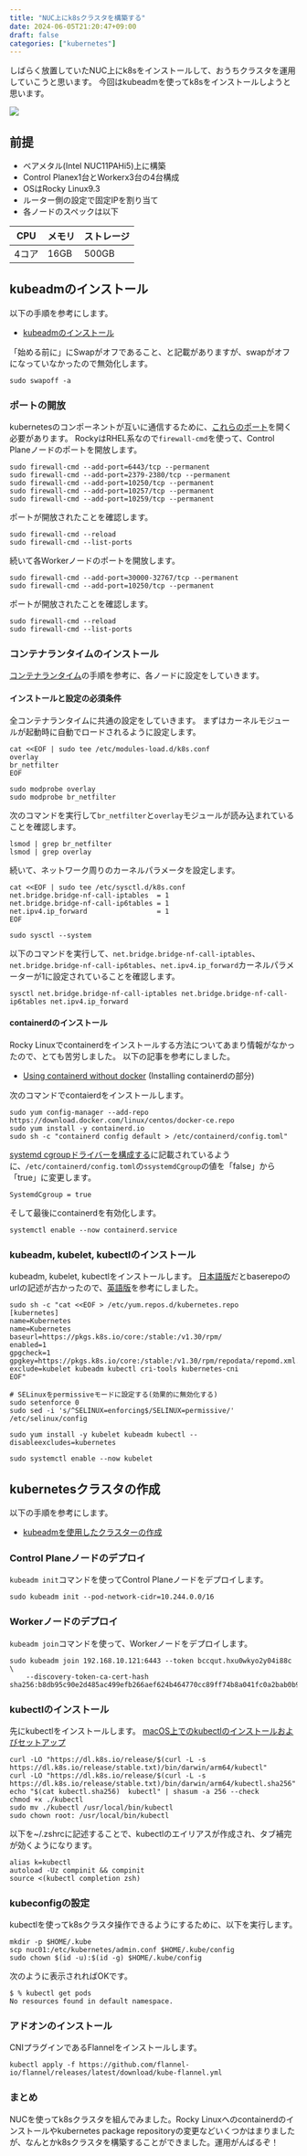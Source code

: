 ```yaml
---
title: "NUC上にk8sクラスタを構築する"
date: 2024-06-05T21:20:47+09:00
draft: false
categories: ["kubernetes"]
---
```


しばらく放置していたNUC上にk8sをインストールして、おうちクラスタを運用していこうと思います。
今回はkubeadmを使ってk8sをインストールしようと思います。

![](/images/nuc-k8s/nuc.jpg)

## 前提

- ベアメタル(Intel NUC11PAHi5)上に構築
- Control Planex1台とWorkerx3台の4台構成
- OSはRocky Linux9.3
- ルーター側の設定で固定IPを割り当て
- 各ノードのスペックは以下

| CPU   | メモリ | ストレージ |
|-------|--------|------------|
| 4コア | 16GB   | 500GB      |

## kubeadmのインストール

以下の手順を参考にします。
- [kubeadmのインストール](https://kubernetes.io/ja/docs/setup/production-environment/tools/kubeadm/install-kubeadm/)

「始める前に」にSwapがオフであること、と記載がありますが、swapがオフになっていなかったので無効化します。

```console
sudo swapoff -a
```

### ポートの開放

kubernetesのコンポーネントが互いに通信するために、[これらのポート](https://kubernetes.io/docs/reference/networking/ports-and-protocols/)を開く必要があります。
RockyはRHEL系なので`firewall-cmd`を使って、Control Planeノードのポートを開放します。

```console
sudo firewall-cmd --add-port=6443/tcp --permanent
sudo firewall-cmd --add-port=2379-2380/tcp --permanent
sudo firewall-cmd --add-port=10250/tcp --permanent
sudo firewall-cmd --add-port=10257/tcp --permanent
sudo firewall-cmd --add-port=10259/tcp --permanent
```

ポートが開放されたことを確認します。

```console
sudo firewall-cmd --reload
sudo firewall-cmd --list-ports
```

続いて各Workerノードのポートを開放します。

```coonsole
sudo firewall-cmd --add-port=30000-32767/tcp --permanent
sudo firewall-cmd --add-port=10250/tcp --permanent
```

ポートが開放されたことを確認します。

```console
sudo firewall-cmd --reload
sudo firewall-cmd --list-ports
```
### コンテナランタイムのインストール

[コンテナランタイム](https://kubernetes.io/ja/docs/setup/production-environment/container-runtimes/)の手順を参考に、各ノードに設定をしていきます。

#### インストールと設定の必須条件

全コンテナランタイムに共通の設定をしていきます。
まずはカーネルモジュールが起動時に自動でロードされるように設定します。

```console
cat <<EOF | sudo tee /etc/modules-load.d/k8s.conf
overlay
br_netfilter
EOF

sudo modprobe overlay
sudo modprobe br_netfilter
```

次のコマンドを実行して`br_netfilter`と`overlay`モジュールが読み込まれていることを確認します。

```console
lsmod | grep br_netfilter
lsmod | grep overlay
```

続いて、ネットワーク周りのカーネルパラメータを設定します。

```console
cat <<EOF | sudo tee /etc/sysctl.d/k8s.conf
net.bridge.bridge-nf-call-iptables  = 1
net.bridge.bridge-nf-call-ip6tables = 1
net.ipv4.ip_forward                 = 1
EOF

sudo sysctl --system
```

以下のコマンドを実行して、`net.bridge.bridge-nf-call-iptables`、`net.bridge.bridge-nf-call-ip6tables`、`net.ipv4.ip_forward`カーネルパラメーターが1に設定されていることを確認します。

```console
sysctl net.bridge.bridge-nf-call-iptables net.bridge.bridge-nf-call-ip6tables net.ipv4.ip_forward
```

#### containerdのインストール

Rocky Linuxでcontainerdをインストールする方法についてあまり情報がなかったので、とても苦労しました。
以下の記事を参考にしました。
- [Using containerd without docker](https://medium.com/@DannielWhatever/using-containerd-without-docker-9d08332781b4) (Installing containerdの部分)

次のコマンドでcontaierdをインストールします。

```console
sudo yum config-manager --add-repo https://download.docker.com/linux/centos/docker-ce.repo
sudo yum install -y containerd.io
sudo sh -c "containerd config default > /etc/containerd/config.toml"
```

[systemd cgroupドライバーを構成する](https://kubernetes.io/ja/docs/setup/production-environment/container-runtimes/#systemd-cgroup%E3%83%89%E3%83%A9%E3%82%A4%E3%83%90%E3%83%BC%E3%82%92%E6%A7%8B%E6%88%90%E3%81%99%E3%82%8B)に記載されているように、`/etc/containerd/config.toml`の`ssystemdCgroup`の値を「false」から「true」に変更します。

```console
SystemdCgroup = true
```

そして最後にcontainerdを有効化します。

```console
systemctl enable --now containerd.service
```

### kubeadm, kubelet, kubectlのインストール

kubeadm, kubelet, kubectlをインストールします。
[日本語版](https://kubernetes.io/ja/docs/setup/production-environment/tools/kubeadm/install-kubeadm/#kubeadm-kubelet-kubectl%E3%81%AE%E3%82%A4%E3%83%B3%E3%82%B9%E3%83%88%E3%83%BC%E3%83%AB)だとbaserepoのurlの記述が古かったので、[英語版](https://kubernetes.io/docs/setup/production-environment/tools/kubeadm/install-kubeadm/#installing-kubeadm-kubelet-and-kubectl)を参考にしました。

```console
sudo sh -c "cat <<EOF > /etc/yum.repos.d/kubernetes.repo
[kubernetes]
name=Kubernetes
name=Kubernetes
baseurl=https://pkgs.k8s.io/core:/stable:/v1.30/rpm/
enabled=1
gpgcheck=1
gpgkey=https://pkgs.k8s.io/core:/stable:/v1.30/rpm/repodata/repomd.xml.key
exclude=kubelet kubeadm kubectl cri-tools kubernetes-cni
EOF"

# SELinuxをpermissiveモードに設定する(効果的に無効化する)
sudo setenforce 0
sudo sed -i 's/^SELINUX=enforcing$/SELINUX=permissive/' /etc/selinux/config

sudo yum install -y kubelet kubeadm kubectl --disableexcludes=kubernetes

sudo systemctl enable --now kubelet
```

## kubernetesクラスタの作成
以下の手順を参考にします。
- [kubeadmを使用したクラスターの作成](https://kubernetes.io/ja/docs/setup/production-environment/tools/kubeadm/create-cluster-kubeadm/)

### Control Planeノードのデプロイ

`kubeadm init`コマンドを使ってControl Planeノードをデプロイします。

```console
sudo kubeadm init --pod-network-cidr=10.244.0.0/16
```

### Workerノードのデプロイ

`kubeadm join`コマンドを使って、Workerノードをデプロイします。

```
sudo kubeadm join 192.168.10.121:6443 --token bccqut.hxu0wkyo2y04i88c \
	--discovery-token-ca-cert-hash sha256:b8db95c90e2d485ac499efb266aef624b464770cc89ff74b8a041fc0a2bab0b9
```

### kubectlのインストール

先にkubectlをインストールします。
[macOS上でのkubectlのインストールおよびセットアップ](https://kubernetes.io/ja/docs/tasks/tools/install-kubectl-macos/)

```console
curl -LO "https://dl.k8s.io/release/$(curl -L -s https://dl.k8s.io/release/stable.txt)/bin/darwin/arm64/kubectl"
curl -LO "https://dl.k8s.io/release/$(curl -L -s https://dl.k8s.io/release/stable.txt)/bin/darwin/arm64/kubectl.sha256"
echo "$(cat kubectl.sha256)  kubectl" | shasum -a 256 --check
chmod +x ./kubectl
sudo mv ./kubectl /usr/local/bin/kubectl
sudo chown root: /usr/local/bin/kubectl
```

以下を~/.zshrcに記述することで、kubectlのエイリアスが作成され、タブ補完が効くようになります。

```console
alias k=kubectl
autoload -Uz compinit && compinit
source <(kubectl completion zsh)
```

### kubeconfigの設定

kubectlを使ってk8sクラスタ操作できるようにするために、以下を実行します。

```console
mkdir -p $HOME/.kube
scp nuc01:/etc/kubernetes/admin.conf $HOME/.kube/config
sudo chown $(id -u):$(id -g) $HOME/.kube/config
```

次のように表示されればOKです。

```console
$ % kubectl get pods
No resources found in default namespace.
```

### アドオンのインストール

CNIプラグインであるFlannelをインストールします。

```console
kubectl apply -f https://github.com/flannel-io/flannel/releases/latest/download/kube-flannel.yml
```

### まとめ

NUCを使ってk8sクラスタを組んでみました。Rocky Linuxへのcontainerdのインストールやkubernetes package repositoryの変更などいくつかはまりましたが、なんとかk8sクラスタを構築することができました。運用がんばるぞ！
